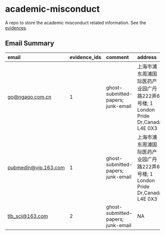 
<!-- README.md is generated from README.Rmd. Please edit that file -->

# academic-misconduct

A repo to store the academic misconduct related information. See the
[evidences](./evidence).

## Email Summary

| email                  | evidence\_ids | comment                            | address                                                    |       phone |   wechat | vote |
| :--------------------- | :------------ | :--------------------------------- | :--------------------------------------------------------- | ----------: | -------: | ---: |
| <go@ngago.com.cn>      | 1             | ghost-submitted-papers; junk-email | 上海市浦东周浦国际医药产业园广丹路222弄6号楼; 1 London Pride Dr,Canada L4E 0X3 |          NA | 76528226 |    1 |
| <pubmedin@vip.163.com> | 1             | ghost-submitted-papers; junk-email | 上海市浦东周浦国际医药产业园广丹路222弄6号楼; 1 London Pride Dr,Canada L4E 0X3 |          NA | 76528226 |    1 |
| <tlb_sci@163.com>      | 2             | ghost-submitted-papers; junk-email | NA                                                         | 18302189343 |       NA |    1 |
